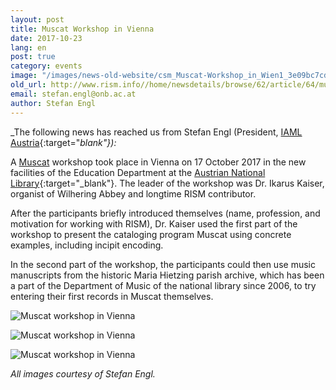 ```yaml
---
layout: post
title: Muscat Workshop in Vienna
date: 2017-10-23
lang: en
post: true
category: events
image: "/images/news-old-website/csm_Muscat-Workshop_in_Wien1_3e09bc7cd7.jpg"
old_url: http://www.rism.info//home/newsdetails/browse/62/article/64/muscat-workshop-in-vienna.html
email: stefan.engl@onb.ac.at
author: Stefan Engl
---
```



_The following news has reached us from Stefan Engl (President, [IAML Austria](https://www.iaml.at/){:target="_blank"}):_

A [Muscat](/community/muscat.html) workshop took place in Vienna on 17 October 2017 in the new facilities of the Education Department at the [Austrian National Library](https://www.onb.ac.at/){:target="_blank"}. The leader of the workshop was Dr. Ikarus Kaiser, organist of Wilhering Abbey and longtime RISM contributor.

After the participants briefly introduced themselves (name, profession, and motivation for working with RISM), Dr. Kaiser used the first part of the workshop to present the cataloging program Muscat using concrete examples, including incipit encoding.

In the second part of the workshop, the participants could then use music manuscripts from the historic Maria Hietzing parish archive, which has been a part of the Department of Music of the national library since 2006, to try entering their first records in Muscat themselves.



![Muscat workshop in Vienna](http://rism.info/resources-old-website/news/Muscat-Workshop_in_Wien2_816x458.jpg)



![Muscat workshop in Vienna](http://rism.info/resources-old-website/news/Muscat-Workshop_in_Wien3_344x612.jpg)



![Muscat workshop in Vienna](http://rism.info/resources-old-website/news/Muscat-Workshop_in_Wien4_648x384.jpg)

_All images courtesy of Stefan Engl._

